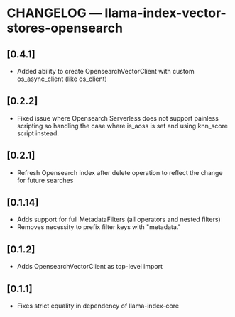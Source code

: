 # CHANGELOG — llama-index-vector-stores-opensearch

## [0.4.1]

- Added ability to create OpensearchVectorClient with custom os_async_client (like os_client)

## [0.2.2]

- Fixed issue where Opensearch Serverless does not support painless scripting so handling the case where is_aoss is set and using knn_score script instead.

## [0.2.1]

- Refresh Opensearch index after delete operation to reflect the change for future searches

## [0.1.14]

- Adds support for full MetadataFilters (all operators and nested filters)
- Removes necessity to prefix filter keys with "metadata."

## [0.1.2]

- Adds OpensearchVectorClient as top-level import

## [0.1.1]

- Fixes strict equality in dependency of llama-index-core
